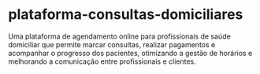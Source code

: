 # plataforma-consultas-domiciliares
Uma plataforma de agendamento online para profissionais de saúde domiciliar que permite marcar consultas, realizar pagamentos e acompanhar o progresso dos pacientes, otimizando a gestão de horários e melhorando a comunicação entre profissionais e clientes.
